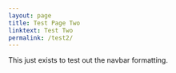 ```yaml
---
layout: page
title: Test Page Two
linktext: Test Two
permalink: /test2/
---
```


This just exists to test out the navbar formatting.
